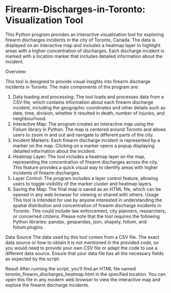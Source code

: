# Firearm-Discharges-in-Toronto: Visualization Tool

This Python program provides an interactive visualization tool for exploring firearm discharges incidents in the city of Toronto, Canada. The data is displayed on an interactive map and includes a heatmap layer to highlight areas with a higher concentration of discharges. Each discharge incident is marked with a location marker that includes detailed information about the incident.

Overview:

This tool is designed to provide visual insights into firearm discharge incidents in Toronto. The main components of the program are:
1.	Data loading and processing: The tool loads and processes data from a CSV file, which contains information about each firearm discharge incident, including the geographic coordinates and other details such as date, time, division, whether it resulted in death, number of injuries, and neighbourhood.
2.	Interactive Map: The program creates an interactive map using the Folium library in Python. The map is centered around Toronto and allows users to zoom in and out and navigate to different parts of the city. 
3.	Incident Markers: Each firearm discharge incident is represented by a marker on the map. Clicking on a marker opens a popup displaying detailed information about the incident.
4.	Heatmap Layer: The tool includes a heatmap layer on the map, representing the concentration of firearm discharges across the city. This feature provides a quick visual way to identify areas with higher incidents of firearm discharges.
5.	Layer Control: The program includes a layer control feature, allowing users to toggle visibility of the marker cluster and heatmap layers.
6.	Saving the Map: The final map is saved as an HTML file, which can be opened in any web browser for viewing or shared with others.
Usage
This tool is intended for use by anyone interested in understanding the spatial distribution and concentration of firearm discharge incidents in Toronto. This could include law enforcement, city planners, researchers, or concerned citizens.
Please note that the tool requires the following Python libraries: pandas, geopandas, json, shapely, folium, and folium.plugins.

Data Source
The data used by this tool comes from a CSV file. The exact data source or how to obtain it is not mentioned in the provided code, so you would need to provide your own CSV file or adapt the code to use a different data source. Ensure that your data file has all the necessary fields as expected by the script.

Result
After running the script, you'll find an HTML file named toronto_firearm_discharges_heatmap.html in the specified location. You can open this file in any modern web browser to view the interactive map and explore the firearm discharge incidents.
